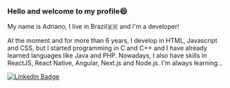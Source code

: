<!--
**AdrianoTobias/adrianotobias** is a ✨ _special_ ✨ repository because its `README.md` (this file) appears on your GitHub profile.

Here are some ideas to get you started:

- 🔭 I’m currently working on ...
- 🌱 I’m currently learning ...
- 👯 I’m looking to collaborate on ...
- 🤔 I’m looking for help with ...
- 💬 Ask me about ...
- 📫 How to reach me: ...
- 😄 Pronouns: ...
- ⚡ Fun fact: ...
-->


### Hello and welcome to my profile😄

My name is Adriano, I live in Brazil🇧🇷 and I'm a developer!

At the moment and for more than 6 years, I develop in HTML, Javascript and CSS, but I started programming in C and C++ and I have already learned languages like Java and PHP. Nowadays, I also have skills in ReactJS, React Native, Angular, Next.js and Node.js. I'm always learning...


[![Linkedin Badge](https://img.shields.io/badge/-LinkedIn-white?style=social&logo=Linkedin&logoColor=blue&link=https://www.linkedin.com/in/adriano-costa-tobias-783104a1)](https://www.linkedin.com/in/adriano-costa-tobias-783104a1)
